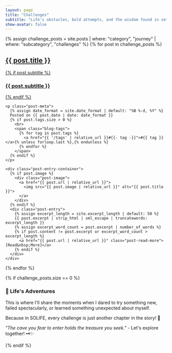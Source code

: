 ```yaml
---
layout: page
title: "Challenges"
subtitle: "Life's obstacles, bold attempts, and the wisdom found in setbacks"
show-avatar: false
---
```


<div class="posts-list">
  {% assign challenge_posts = site.posts | where: "category", "journey" | where: "subcategory", "challenges" %}
  {% for post in challenge_posts %}
  <article class="post-preview">
    <a href="{{ post.url | relative_url }}">
      <h2 class="post-title">{{ post.title }}</h2>
      {% if post.subtitle %}
        <h3 class="post-subtitle">{{ post.subtitle }}</h3>
      {% endif %}
    </a>

    <p class="post-meta">
      {% assign date_format = site.date_format | default: "%B %-d, %Y" %}
      Posted on {{ post.date | date: date_format }}
      {% if post.tags.size > 0 %}
        <br>
        <span class="blog-tags">
          {% for tag in post.tags %}
            <a href="{{ '/tags' | relative_url }}#{{- tag -}}">#{{ tag }}</a>{% unless forloop.last %},{% endunless %}
          {% endfor %}
        </span>
      {% endif %}
    </p>

    <div class="post-entry-container">
      {% if post.image %}
        <div class="post-image">
          <a href="{{ post.url | relative_url }}">
            <img src="{{ post.image | relative_url }}" alt="{{ post.title }}">
          </a>
        </div>
      {% endif %}
      <div class="post-entry">
        {% assign excerpt_length = site.excerpt_length | default: 50 %}
        {{ post.excerpt | strip_html | xml_escape | truncatewords: excerpt_length }}
        {% assign excerpt_word_count = post.excerpt | number_of_words %}
        {% if post.content != post.excerpt or excerpt_word_count > excerpt_length %}
          <a href="{{ post.url | relative_url }}" class="post-read-more">[Read&nbsp;More]</a>
        {% endif %}
      </div>
    </div>
  </article>
  {% endfor %}
</div>

{% if challenge_posts.size == 0 %}
<div class="text-center">
  <h3>🎯 Life's Adventures</h3>
  <p>This is where I'll share the moments when I dared to try something new, failed spectacularly, or learned something unexpected about myself.</p>
  <p>Because in SOLIFE, every challenge is just another chapter in the story! 📖</p>
  <p><em>"The cave you fear to enter holds the treasure you seek."</em> - Let's explore together! 🗝️✨</p>
</div>
{% endif %} 